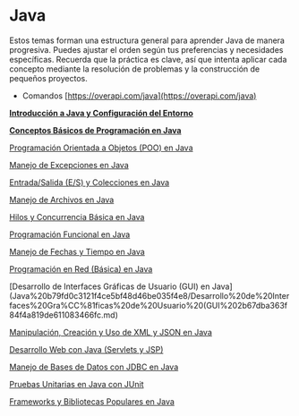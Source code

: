 # Java

Estos temas forman una estructura general para aprender Java de manera progresiva. Puedes ajustar el orden según tus preferencias y necesidades específicas. Recuerda que la práctica es clave, así que intenta aplicar cada concepto mediante la resolución de problemas y la construcción de pequeños proyectos.

- Comandos [https://overapi.com/java](https://overapi.com/java)

[**Introducción a Java y Configuración del Entorno**](Java%20b79fd0c3121f4ce5bf48d46be035f4e8/Introduccio%CC%81n%20a%20Java%20y%20Configuracio%CC%81n%20del%20Entorno%2081152ca466424ffc9446ccd888ba2195.md)

[**Conceptos Básicos de Programación en Java**](Java%20b79fd0c3121f4ce5bf48d46be035f4e8/Conceptos%20Ba%CC%81sicos%20de%20Programacio%CC%81n%20en%20Java%2097ebbf02b8014115bbd43cb03d468954.md)

[Programación Orientada a Objetos (POO) en Java](Java%20b79fd0c3121f4ce5bf48d46be035f4e8/Programacio%CC%81n%20Orientada%20a%20Objetos%20(POO)%20en%20Java%2017c239b1b0fc4cdfa71df6c9289d84f3.md)

[Manejo de Excepciones en Java](Java%20b79fd0c3121f4ce5bf48d46be035f4e8/Manejo%20de%20Excepciones%20en%20Java%20939642790b8d4fcbaa0187679cf0d441.md)

[Entrada/Salida (E/S) y Colecciones en Java](Java%20b79fd0c3121f4ce5bf48d46be035f4e8/Entrada%20Salida%20(E%20S)%20y%20Colecciones%20en%20Java%2021de391a489441938823eab1d0054035.md)

[Manejo de Archivos en Java](Java%20b79fd0c3121f4ce5bf48d46be035f4e8/Manejo%20de%20Archivos%20en%20Java%2009cc83c6720a4e45ac412791e5e8664f.md)

[Hilos y Concurrencia Básica en Java](Java%20b79fd0c3121f4ce5bf48d46be035f4e8/Hilos%20y%20Concurrencia%20Ba%CC%81sica%20en%20Java%203f1d848362474a9096ad552f13108a37.md)

[Programación Funcional en Java](Java%20b79fd0c3121f4ce5bf48d46be035f4e8/Programacio%CC%81n%20Funcional%20en%20Java%20b783587b5aca42c8a643a1e173ef88b5.md)

[Manejo de Fechas y Tiempo en Java](Java%20b79fd0c3121f4ce5bf48d46be035f4e8/Manejo%20de%20Fechas%20y%20Tiempo%20en%20Java%209f2e692357654f4c86792ab9e84d7757.md)

[Programación en Red (Básica) en Java](Java%20b79fd0c3121f4ce5bf48d46be035f4e8/Programacio%CC%81n%20en%20Red%20(Ba%CC%81sica)%20en%20Java%20df24b89f20384225b36acde91e15b263.md)

[Desarrollo de Interfaces Gráficas de Usuario (GUI) en Java](Java%20b79fd0c3121f4ce5bf48d46be035f4e8/Desarrollo%20de%20Interfaces%20Gra%CC%81ficas%20de%20Usuario%20(GUI%202b67dba363f84f4a819de611083466fc.md)

[Manipulación, Creación y Uso de XML y JSON en Java](Java%20b79fd0c3121f4ce5bf48d46be035f4e8/Manipulacio%CC%81n,%20Creacio%CC%81n%20y%20Uso%20de%20XML%20y%20JSON%20en%20Ja%207930c2eeb7fb425ba1912636f2060f74.md)

[Desarrollo Web con Java (Servlets y JSP)](Java%20b79fd0c3121f4ce5bf48d46be035f4e8/Desarrollo%20Web%20con%20Java%20(Servlets%20y%20JSP)%20fbd11f08c32846d5a06f3cf54fd246e0.md)

[Manejo de Bases de Datos con JDBC en Java](Java%20b79fd0c3121f4ce5bf48d46be035f4e8/Manejo%20de%20Bases%20de%20Datos%20con%20JDBC%20en%20Java%201c5c284ae97d435b9023537363b20b6d.md)

[Pruebas Unitarias en Java con JUnit](Java%20b79fd0c3121f4ce5bf48d46be035f4e8/Pruebas%20Unitarias%20en%20Java%20con%20JUnit%202c3d000356294edfb493f6459752f43f.md)

[Frameworks y Bibliotecas Populares en Java](Java%20b79fd0c3121f4ce5bf48d46be035f4e8/Frameworks%20y%20Bibliotecas%20Populares%20en%20Java%201ba50905c1b540468e829d57e46c7acb.md)